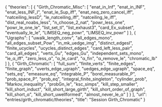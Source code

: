 {
    "theories": [
        {
            "Girth_Chromatic_Misc": [
                "enat_in_Inf",
                "enat_in_INF",
                "enat_less_INF_I",
                "enat_le_Sup_iff",
                "enat_neq_zero_cancel_iff",
                "natceiling_lessD",
                "le_natceiling_iff",
                "natceiling_le_iff",
                "dist_real_noabs_less",
                "n_choose_2_nat",
                "powr_less_one",
                "powr_le_one_le",
                "list_set_tl",
                "list_exhaust3",
                "card_Ex_subset",
                "eventually_le_le",
                "LIMSEQ_neg_powr",
                "LIMSEQ_inv_powr"
            ]
        },
        {
            "Ugraphs": [
                "uwalk_length_conv",
                "all_edges_mono",
                "all_edges_subset_Pow",
                "in_mk_uedge_img",
                "distinct_edgesI",
                "finite_ucycles",
                "ucycles_distinct_edges",
                "card_left_less_pair",
                "card_all_edges",
                "verts_Gu",
                "edges_Gu",
                "independent_sets_mono",
                "le_α_iff",
                "zero_less_α",
                "α_le_card",
                "α_fin",
                "α_remove_le",
                "chromatic_lb"
            ]
        },
        {
            "Girth_Chromatic": [
                "full_sum",
                "finite_verts",
                "finite_edges",
                "finite_graph",
                "uverts_edge_ugraph",
                "uedges_edge_ugraph",
                "space_eq",
                "sets_eq",
                "emeasure_eq",
                "integrable_P",
                "borel_measurable_P",
                "prob_space_P",
                "prob_eq",
                "integral_finite_singleton",
                "cylinder_prob",
                "Markov_inequality",
                "probGn_le",
                "ksc_simps",
                "kill_step_smaller",
                "kill_short_induct",
                "kill_short_large_girth",
                "kill_short_order_of_graph",
                "kill_short_α",
                "kill_short_uwellformed",
                "almost_never_le_α"
            ]
        }
    ],
    "url": "entries/girth_chromatic/theories",
    "title": "Session Girth_Chromatic"
}